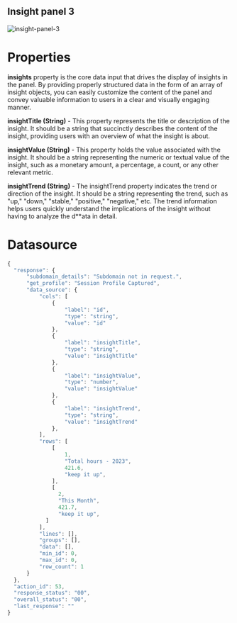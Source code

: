 ## Insight panel 3
![insight-panel-3](https://i.postimg.cc/CM3Kdh47/Screenshot-from-2023-07-27-17-50-20.png)

# Properties

**insights** property is the core data input that drives the display of insights in the panel. By providing properly structured data in the form of an array of insight objects, you can easily customize the content of the panel and convey valuable information to users in a clear and visually engaging manner.

**insightTitle (String)** - This property represents the title or description of the insight. It should be a string that succinctly describes the content of the insight, providing users with an overview of what the insight is about.

**insightValue (String)** - This property holds the value associated with the insight. It should be a string representing the numeric or textual value of the insight, such as a monetary amount, a percentage, a count, or any other relevant metric.

**insightTrend (String)** - The insightTrend property indicates the trend or direction of the insight. It should be a string representing the trend, such as "up," "down," "stable," "positive," "negative," etc. The trend information helps users quickly understand the implications of the insight without having to analyze the d**ata in detail.
# Datasource
```javascript
{
  "response": {
      "subdomain_details": "Subdomain not in request.",
      "get_profile": "Session Profile Captured",
      "data_source": {
          "cols": [
              {
                  "label": "id",
                  "type": "string",
                  "value": "id"
              },
              {
                  "label": "insightTitle",
                  "type": "string",
                  "value": "insightTitle"
              },
              {
                  "label": "insightValue",
                  "type": "number",
                  "value": "insightValue"
              },
              {
                  "label": "insightTrend",
                  "type": "string",
                  "value": "insightTrend"
              },
          ],
          "rows": [
              [
                  1,
                  "Total hours - 2023",
                  421.6,
                  "keep it up",
              ],
              [
                2,
                "This Month",
                421.7,
                "keep it up",
            ]
          ],
          "lines": [],
          "groups": [],
          "data": [],
          "min_id": 0,
          "max_id": 0,
          "row_count": 1
      }
  },
  "action_id": 53,
  "response_status": "00",
  "overall_status": "00",
  "last_response": ""
}
```